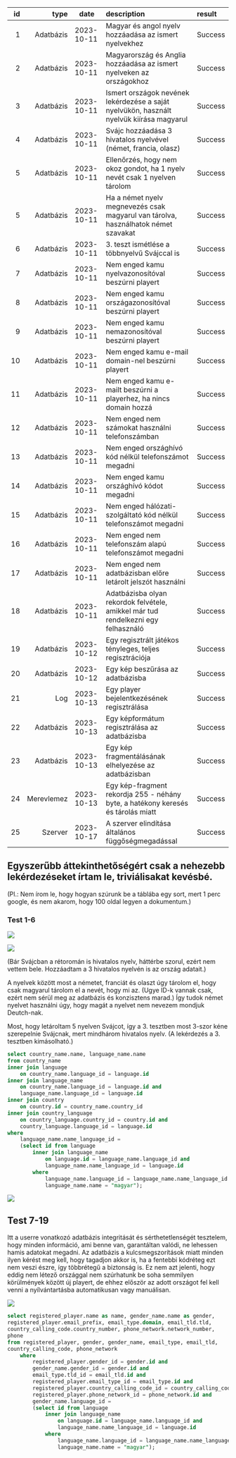 | id  | type        | date       | description                                                                              | result  |
|----:|------------:|------------|:-----------------------------------------------------------------------------------------|:--------|
| 1   | Adatbázis   | 2023-10-11 | Magyar és angol nyelv hozzáadása az ismert nyelvekhez                                    | Success |
| 2   | Adatbázis   | 2023-10-11 | Magyarország és Anglia hozzáadása az ismert nyelveken az országokhoz                     | Success |
| 3   | Adatbázis   | 2023-10-11 | Ismert országok nevének lekérdezése a saját nyelvükön, használt nyelvük kiírása magyarul | Success |
| 4   | Adatbázis   | 2023-10-11 | Svájc hozzáadása 3 hivatalos nyelvével (német, francia, olasz)                           | Success |
| 5   | Adatbázis   | 2023-10-11 | Ellenőrzés, hogy nem okoz gondot, ha 1 nyelv nevét csak 1 nyelven tárolom                | Success |
| 5   | Adatbázis   | 2023-10-11 | Ha a német nyelv megnevezés csak magyarul van tárolva, használhatok német szavakat       | Success |
| 6   | Adatbázis   | 2023-10-11 | 3. teszt ismétlése a többnyelvű Svájccal is                                              | Success |
| 7   | Adatbázis   | 2023-10-11 | Nem enged kamu nyelvazonosítóval beszúrni playert                                        | Success |
| 8   | Adatbázis   | 2023-10-11 | Nem enged kamu országazonosítóval beszúrni playert                                       | Success |
| 9   | Adatbázis   | 2023-10-11 | Nem enged kamu nemazonosítóval beszúrni playert                                          | Success |
| 10  | Adatbázis   | 2023-10-11 | Nem enged kamu e-mail domain-nel beszúrni playert                                        | Success |
| 11  | Adatbázis   | 2023-10-11 | Nem enged kamu e-mailt beszúrni a playerhez, ha nincs domain hozzá                       | Success |
| 12  | Adatbázis   | 2023-10-11 | Nem enged nem számokat használni telefonszámban                                          | Success |
| 13  | Adatbázis   | 2023-10-11 | Nem enged országhívó kód nélkül telefonszámot megadni                                    | Success |
| 14  | Adatbázis   | 2023-10-11 | Nem enged kamu országhívó kódot megadni                                                  | Success |
| 15  | Adatbázis   | 2023-10-11 | Nem enged hálózati-szolgáltató kód nélkül telefonszámot megadni                          | Success |
| 16  | Adatbázis   | 2023-10-11 | Nem enged nem telefonszám alapú telefonszámot megadni                                    | Success |
| 17  | Adatbázis   | 2023-10-11 | Nem enged nem adatbázisban előre letárolt jelszót használni                              | Success |
| 18  | Adatbázis   | 2023-10-11 | Adatbázisba olyan rekordok felvétele, amikkel már tud rendelkezni egy felhasználó        | Success |
| 19  | Adatbázis   | 2023-10-12 | Egy regisztrált játékos tényleges, teljes regisztrációja                                 | Success |
| 20  | Adatbázis   | 2023-10-12 | Egy kép beszűrása az adatbázisba                                                         | Success |
| 21  | Log         | 2023-10-13 | Egy player bejelentkezésének regisztrálása                                               | Success |
| 22  | Adatbázis   | 2023-10-13 | Egy képformátum regisztrálása az adatbázisba                                             | Success |
| 23  | Adatbázis   | 2023-10-13 | Egy kép fragmentálásának elhelyezése az adatbázisban                                     | Success |
| 24  | Merevlemez  | 2023-10-13 | Egy kép-fragment rekordja 255 - néhány byte, a hatékony keresés és tárolás miatt         | Success |
| 25  | Szerver     | 2023-10-17 | A szerver elindítása általános függőségmegadással                                        | Success |


## Egyszerűbb áttekinthetőségért csak a nehezebb lekérdezéseket írtam le, triviálisakat kevésbé.

(Pl.: Nem írom le, hogy hogyan szúrunk be a táblába egy sort, mert 1 perc google, és nem akarom, hogy 100 oldal legyen a dokumentum.)

### Test 1-6

![](../kepek/teszt/tomi/t1.png)

![](../kepek/teszt/tomi/t2.png)

(Bár Svájcban a rétoromán is hivatalos nyelv, háttérbe szorul, ezért nem vettem bele.
Hozzáadtam a 3 hivatalos nyelvén is az ország adatait.)

A nyelvek között most a németet, franciát és olaszt úgy tárolom el, hogy csak magyarul tárolom el a nevét, hogy mi az.
(Ugye ID-k vannak csak, ezért nem sérül meg az adatbázis és konzisztens marad.)
Így tudok német nyelvet használni úgy, hogy magát a nyelvet nem nevezem mondjuk Deutch-nak.

Most, hogy letároltam 5 nyelven Svájcot, így a 3. tesztben most 3-szor kéne szerepelnie Svájcnak, mert mindhárom hivatalos nyelv.
(A lekérdezés a 3. tesztben kimásolható.)

```sql
select country_name.name, language_name.name
from country_name
inner join language
    on country_name.language_id = language.id
inner join language_name
	on country_name.language_id = language.id and
	language_name.language_id = language.id
inner join country
	on country.id = country_name.country_id
inner join country_language
	on country_language.country_id = country.id and
	country_language.language_id = language.id
where
	language_name.name_language_id =
	(select id from language
		inner join language_name
			on language.id = language_name.language_id and
			language_name.name_language_id = language.id
		where
			language_name.language_id = language_name.name_language_id and
			language_name.name = "magyar");
```

![](../kepek/teszt/tomi/t3.png)

## Test 7-19

Itt a userre vonatkozó adatbázis integritását és sérthetetlenségét tesztelem, hogy minden információ, ami benne van, garantáltan valódi, ne lehessen hamis adatokat megadni. Az adatbázis a kulcsmegszorítások miatt minden ilyen kérést meg kell, hogy tagadjon akkor is, ha a fentebbi kódréteg ezt nem veszi észre, így többrétegű a biztonság is.
Ez nem azt jelenti, hogy eddig nem létező országgal nem szúrhatunk be soha semmilyen körülmények között új playert, de ehhez először az adott országot fel kell venni a nyílvántartásba automatikusan vagy manuálisan.

![](../kepek/teszt/tomi/t4.png)

```sql
select registered_player.name as name, gender_name.name as gender,
registered_player.email_prefix, email_type.domain, email_tld.tld,
country_calling_code.country_number, phone_network.network_number,
phone
from registered_player, gender, gender_name, email_type, email_tld,
country_calling_code, phone_network
	where
		registered_player.gender_id = gender.id and
		gender_name.gender_id = gender.id and
		email_type.tld_id = email_tld.id and
		registered_player.email_type_id = email_type.id and
		registered_player.country_calling_code_id = country_calling_code.id and
		registered_player.phone_network_id = phone_network.id and
		gender_name.language_id =
		(select id from language
			inner join language_name
				on language.id = language_name.language_id and
				language_name.name_language_id = language.id
			where
				language_name.language_id = language_name.name_language_id and
				language_name.name = "magyar");
```
